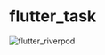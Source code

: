 # flutter_task

![flutter_riverpod](https://github.com/oguzhanmavii/flutter_task/assets/77650437/585bd5e6-dccf-474f-93e6-5535c9ec7de2)

